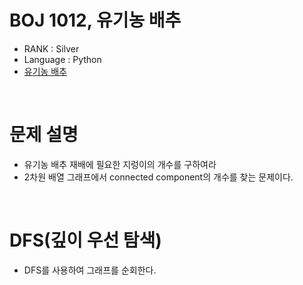 # BOJ 1012, 유기농 배추

- RANK : Silver
- Language : Python
- [유기농 배추](https://www.acmicpc.net/problem/1012)

<br/>

# 문제 설명

- 유기농 배추 재배에 필요한 지렁이의 개수를 구하여라
- 2차원 배열 그래프에서 connected component의 개수를 찾는 문제이다.

<br/>

# DFS(깊이 우선 탐색)

- DFS를 사용하여 그래프를 순회한다.
